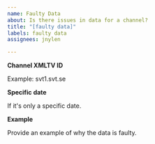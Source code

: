 ```yaml
---
name: Faulty Data
about: Is there issues in data for a channel?
title: "[faulty data]"
labels: faulty data
assignees: jnylen

---
```


**Channel XMLTV ID**

Example: svt1.svt.se

**Specific date**

If it's only a specific date.

**Example**

Provide an example of why the data is faulty.
